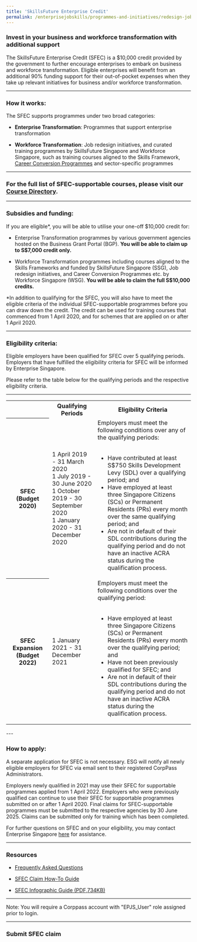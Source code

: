 ```yaml
---
title: 'SkillsFuture Enterprise Credit'
permalink: /enterprisejobskills/programmes-and-initiatives/redesign-jobs/skillsfuture-enterprise-credit/
---
```


### Invest in your business and workforce transformation with additional support

The SkillsFuture Enterprise Credit (SFEC) is a $10,000 credit provided by the government to further encourage enterprises to embark on business and workforce transformation. Eligible enterprises will benefit from an additional 90% funding support for their out-of-pocket expenses when they take up relevant initiatives for business and/or workforce transformation.

---

### How it works:

The SFEC supports programmes under two broad categories:

- **Enterprise Transformation**: Programmes that support enterprise transformation

- **Workforce Transformation**: Job redesign initiatives, and curated training programmes by SkillsFuture Singapore and Workforce Singapore, such as training courses aligned to the Skills Framework, <a href="https://conversion.mycareersfuture.gov.sg/portal/programlisting.aspx?source=PCP" target="_blank" rel="noopener">Career Conversion Programmes</a> and sector-specific programmes

---

### For the full list of SFEC-supportable courses, please visit our <a href="https://courses.enterprisejobskills.gov.sg/Course_Internet" target="_blank" rel="noopener">Course Directory</a>.

---

### Subsidies and funding:

If you are eligible*, you will be able to utilise your one-off $10,000 credit for:

- Enterprise Transformation programmes by various government agencies hosted on the Business Grant Portal (BGP). **You will be able to claim up to S$7,000 credit only.**

- Workforce Transformation programmes including courses aligned to the Skills Frameworks and funded by SkillsFuture Singapore (SSG), Job redesign initiatives, and Career Conversion Programmes etc. by Workforce Singapore (WSG). **You will be able to claim the full S$10,000 credits.**

*In addition to qualifying for the SFEC, you will also have to meet the eligible criteria of the individual SFEC-supportable programmes before you can draw down the credit. The credit can be used for training courses that commenced from 1 April 2020, and for schemes that are applied on or after 1 April 2020.

---

### Eligibility criteria:

Eligible employers have been qualified for SFEC over 5 qualifying periods. Employers that have fulfilled the eligibility criteria for SFEC will be informed by Enterprise Singapore.

Please refer to the table below for the qualifying periods and the respective eligibility criteria.

---

<table>
<tr>
<td></td>
<th><b>Qualifying Periods</b></th>
<th><b>Eligibility Criteria</b></th>
</tr>
<tr>
<th><b>SFEC (Budget 2020)</b></th>
<td>1 April 2019 - 31 March 2020<br>1 July 2019 - 30 June 2020<br>1 October 2019 - 30 September 2020<br>1 January 2020 - 31 December 2020</td>
<td>Employers must meet the following conditions over any of the qualifying periods:<br><br><ul><li>Have contributed at least S$750 Skills Development Levy (SDL) over a qualifying period; and</li><li>Have employed at least three Singapore Citizens (SCs) or Permanent Residents (PRs) every month over the same qualifying period; and</li><li>Are not in default of their SDL contributions during the qualifying period and do not have an inactive ACRA status during the qualification process.</li></ul></td>
</tr>
<tr>
<th><b>SFEC Expansion (Budget 2022)</b></th>
<td>1 January 2021 - 31 December 2021</td>
<td>Employers must meet the following conditions over the qualifying period:<br><br><ul><li>Have employed at least three Singapore Citizens (SCs) or Permanent Residents (PRs) every month over the qualifying period; and</li><li>Have not been previously qualified for SFEC; and</li><li>Are not in default of their SDL contributions during the qualifying period and do not have an inactive ACRA status during the qualification process.</li></ul></td>
</tr>
<tr>
</tr>
</table>
---

### How to apply:

A separate application for SFEC is not necessary. ESG will notify all newly eligible employers for SFEC via email sent to their registered CorpPass Administrators.

Employers newly qualified in 2021 may use their SFEC for supportable programmes applied from 1 April 2022. Employers who were previously qualified can continue to use their SFEC for supportable programmes submitted on or after 1 April 2020. Final claims for SFEC-supportable programmes must be submitted to the respective agencies by 30 June 2025. Claims can be submitted only for training which has been completed.

For further questions on SFEC and on your eligibility, you may contact Enterprise Singapore <a href="https://go.gov.sg/askenterprisesg" target="_blank" rel="noopener">here</a> for assistance.

---

### Resources

- <a href="https://go.gov.sg/sfec-faq" target="_blank" rel="noopener">Frequently Asked Questions</a>

- <a href="https://go.gov.sg/sfec-claim-guide" target="_blank" rel="noopener">SFEC Claim How-To Guide</a>

- <a href="/images/epjs/programmes-and-initiatives/upgrade-skills/SFEC_Infographic_2022_Final.pdf" target="_blank" rel="noopener">SFEC Infographic Guide (PDF,734KB)</a>

---

Note: You will require a Corppass account with "EPJS_User" role assigned prior to login.

---

### Submit SFEC claim

<script src="/jquery/jquery.min.js"></script>
<script src="/jquery/resize-tables.js"></script>
